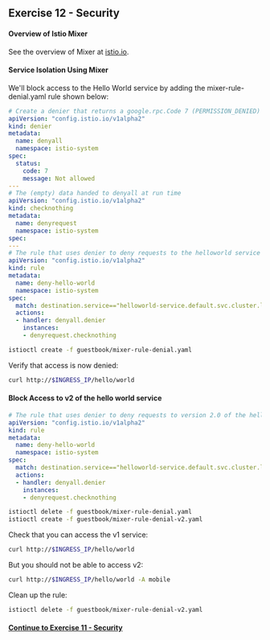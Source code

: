 ## Exercise 12 - Security

#### Overview of Istio Mixer

See the overview of Mixer at [istio.io](https://istio.io/docs/concepts/policy-and-control/mixer.html).

#### Service Isolation Using Mixer

We'll block access to the Hello World service by adding the mixer-rule-denial.yaml rule shown below:

```yaml
# Create a denier that returns a google.rpc.Code 7 (PERMISSION_DENIED)
apiVersion: "config.istio.io/v1alpha2"
kind: denier
metadata:
  name: denyall
  namespace: istio-system
spec:
  status:
    code: 7
    message: Not allowed
---
# The (empty) data handed to denyall at run time
apiVersion: "config.istio.io/v1alpha2"
kind: checknothing
metadata:
  name: denyrequest
  namespace: istio-system
spec:
---
# The rule that uses denier to deny requests to the helloworld service
apiVersion: "config.istio.io/v1alpha2"
kind: rule
metadata:
  name: deny-hello-world
  namespace: istio-system
spec:
  match: destination.service=="helloworld-service.default.svc.cluster.local"
  actions:
  - handler: denyall.denier
    instances:
    - denyrequest.checknothing
```

```sh
istioctl create -f guestbook/mixer-rule-denial.yaml
```

Verify that access is now denied:
```sh
curl http://$INGRESS_IP/hello/world
```

#### Block Access to v2 of the hello world service

```yaml
# The rule that uses denier to deny requests to version 2.0 of the helloworld service
apiVersion: "config.istio.io/v1alpha2"
kind: rule
metadata:
  name: deny-hello-world
  namespace: istio-system
spec:
  match: destination.service=="helloworld-service.default.svc.cluster.local" && destination.labels["version"] == "2.0"
  actions:
  - handler: denyall.denier
    instances:
    - denyrequest.checknothing
```

```sh
istioctl delete -f guestbook/mixer-rule-denial.yaml
istioctl create -f guestbook/mixer-rule-denial-v2.yaml
```

Check that you can access the v1 service:
```sh
curl http://$INGRESS_IP/hello/world
```

But you should not be able to access v2:
```sh
curl http://$INGRESS_IP/hello/world -A mobile
```

Clean up the rule:

```sh
istioctl delete -f guestbook/mixer-rule-denial-v2.yaml
```

#### [Continue to Exercise 11 - Security](../exercise-11/README.md)
